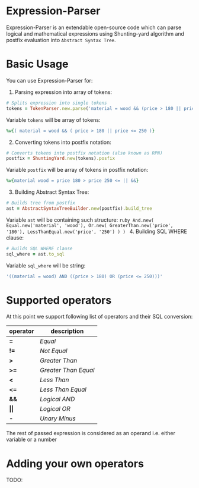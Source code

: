 Expression-Parser
=================
Expression-Parser is an extendable open-source code which can parse logical and mathematical expressions using Shunting-yard algorithm and postfix evaluation into `Abstract Syntax Tree`.

# Basic Usage

You can use Expression-Parser for:

1. Parsing expression into array of tokens:

  ```ruby
  # Splits expression into single tokens
  tokens = TokenParser.new.parse('material = wood && (price > 180 || price <= 250)')
  ```
  Variable `tokens` will be array of tokens:
   ```ruby
  %w{( material = wood && ( price > 180 || price <= 250 )}
  ```
  
2. Converting tokens into postfix notation:

  ```ruby
  # Converts tokens into postfix notation (also known as RPN)
  postfix = ShuntingYard.new(tokens).posfix
  ```
  Variable `postfix` will be array of tokens in postfix notation:
  ```ruby
  %w{material wood = price 180 > price 250 <= || &&}
   ```
   
3. Building Abstract Syntax Tree:

  ```ruby
  # Builds tree from postfix
  ast = AbstractSyntaxTreeBuilder.new(postfix).build_tree
  ```
  Variable `ast` will be containing such structure:
    ```ruby
  And.new(
    Equal.new('material', 'wood'),
    Or.new(
      GreaterThan.new('price', '180'),
      LessThanEqual.new('price', '250')
    )
  )
	 ```
4. Building SQL WHERE clause:

  ```ruby
  # Builds SQL WHERE clause
  sql_where = ast.to_sql
  ```
  Variable `sql_where` will be string:
  ```ruby
  '((material = wood) AND ((price > 180) OR (price <= 250)))'
  ```
  
# Supported operators

At this point we support following list of operators and their SQL conversion:

operator | description
---------|--------------
**=**    | *Equal*
**!=**   | *Not Equal*
**>**    | *Greater Than*
**>=**   | *Greater Than Equal*
**<**    | *Less Than*
**<=**   | *Less Than Equal*
**&&**   | *Logical AND*
**\|\|**   | *Logical OR*
**-**  | *Unary Minus*

The rest of passed expression is considered as an operand i.e. either variable or a number

# Adding your own operators
TODO:
